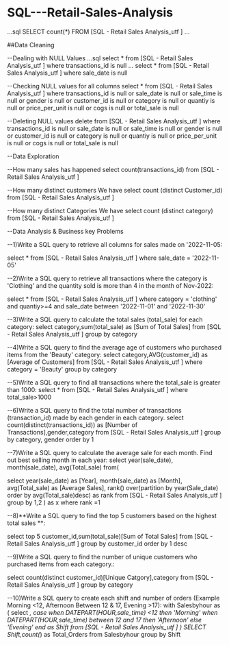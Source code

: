 # SQL---Retail-Sales-Analysis
...sql
	SELECT count(*) FROM [SQL - Retail Sales Analysis_utf ]
...

##Data Cleaning

--Dealing with NULL Values
...sql
select * from [SQL - Retail Sales Analysis_utf ]
where transactions_id is null
...
select * from [SQL - Retail Sales Analysis_utf ]
where sale_date is null

--Checking NULL values for all columns
select * from [SQL - Retail Sales Analysis_utf ]
where transactions_id is null
	or
	sale_date is null
	or 
	sale_time is null
	or
	gender is null
	or
	customer_id is null
	or
	category is null
	or
	quantiy is null
	or
	price_per_unit is null
	or
	cogs is null
	or
	total_sale is null

--Deleting NULL values
delete from [SQL - Retail Sales Analysis_utf ]
where transactions_id is null
	or
	sale_date is null
	or 
	sale_time is null
	or
	gender is null
	or
	customer_id is null
	or
	category is null
	or
	quantiy is null
	or
	price_per_unit is null
	or
	cogs is null
	or
	total_sale is null

--Data Exploration

--How many sales has happened
select count(transactions_id) from [SQL - Retail Sales Analysis_utf ]

--How many distinct customers We have
select count (distinct Customer_id) from [SQL - Retail Sales Analysis_utf ]

--How many distinct Categories We have
select count (distinct category) from [SQL - Retail Sales Analysis_utf ]

--Data Analysis & Business key Problems

--1)Write a SQL query to retrieve all columns for sales made on '2022-11-05:

select * from [SQL - Retail Sales Analysis_utf ]
where
	sale_date = '2022-11-05'


--2)Write a SQL query to retrieve all transactions where the category is 'Clothing' and the quantity sold is more than 4 in the month of Nov-2022:


select * from [SQL - Retail Sales Analysis_utf ]
where category = 'clothing' and quantiy>=4 and sale_date between '2022-11-01' and '2022-11-30'


--3)Write a SQL query to calculate the total sales (total_sale) for each category:
select category,sum(total_sale) as [Sum of Total Sales] from [SQL - Retail Sales Analysis_utf ]
group by category

--4)Write a SQL query to find the average age of customers who purchased items from the 'Beauty' category:
select category,AVG(customer_id) as [Average of Customers] from [SQL - Retail Sales Analysis_utf ]
where category = 'Beauty'
group by category

--5)Write a SQL query to find all transactions where the total_sale is greater than 1000:
select * from [SQL - Retail Sales Analysis_utf ] 
where total_sale>1000

--6)Write a SQL query to find the total number of transactions (transaction_id) made by each gender in each category.
select count(distinct(transactions_id)) as [Number of Transactions],gender,category from [SQL - Retail Sales Analysis_utf ]
group by category, gender
order by 1

--7)Write a SQL query to calculate the average sale for each month. Find out best selling month in each year:
select year(sale_date),
		month(sale_date),
		avg(Total_sale)
from(

select year(sale_date) as [Year],
		month(sale_date) as [Month],
		avg(Total_sale) as [Average Sales],
		rank() over(partition by year(Sale_date) order by avg(Total_sale)desc) as rank
from [SQL - Retail Sales Analysis_utf ]
group by 1,2
) as x
where rank =1


--8)**Write a SQL query to find the top 5 customers based on the highest total sales **:

select top 5 customer_id,sum(total_sale)[Sum of Total Sales] from [SQL - Retail Sales Analysis_utf ]
group by customer_id
order by 1 desc 


--9)Write a SQL query to find the number of unique customers who purchased items from each category.:

select count(distinct customer_id)[Unique Catgory],category from [SQL - Retail Sales Analysis_utf ]
group by category

--10)Write a SQL query to create each shift and number of orders (Example Morning <12, Afternoon Between 12 & 17, Evening >17):
with Salesbyhour as
(
select *,
	case
		when DATEPART(HOUR,sale_time) <12  then 'Morning'
		when DATEPART(HOUR,sale_time) between 12 and 17 then 'Afternoon'
		else 'Evening'
	end as Shift
from [SQL - Retail Sales Analysis_utf ]
)
SELECT Shift,count(*) as Total_Orders 
from Salesbyhour
group by Shift
